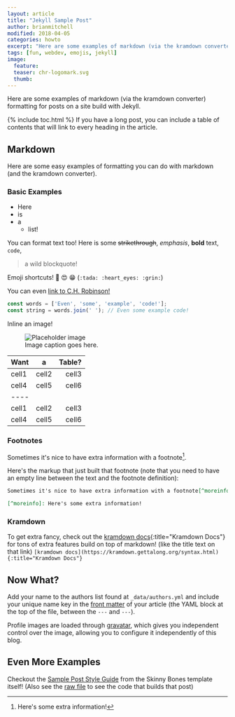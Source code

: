 ```yaml
---
layout: article
title: "Jekyll Sample Post"
author: brianmitchell
modified: 2018-04-05
categories: howto
excerpt: "Here are some examples of markdown (via the kramdown converter) formatting for posts on a site build with Jekyll."
tags: [fun, webdev, emojis, jekyll]
image:
  feature:
  teaser: chr-logomark.svg
  thumb:
---
```


Here are some examples of markdown (via the kramdown converter) formatting for posts on a site build with Jekyll.

{% include toc.html %}
If you have a long post, you can include a table of contents that will link to every heading in the article.

## Markdown

Here are some easy examples of formatting you can do with markdown (and the kramdown converter).

### Basic Examples

- Here
- is
- a
  - list!

You can format text too! Here is some ~~strikethrough~~, _emphasis_, **bold** text, `code`,
> a wild blockquote!

Emoji shortcuts! :tada: :heart_eyes: :grin: (`:tada: :heart_eyes: :grin:`)

You can even [link to C.H. Robinson!](https://www.chrobinson.com)
```js
const words = ['Even', 'some', 'example', 'code!'];
const string = words.join(' '); // Even some example code!
```

Inline an image!

<figure>
	<img src="http://placehold.it/600x250.gif" alt="Placeholder image">
	<figcaption>Image caption goes here.</figcaption>
</figure>

| Want  | a     | Table? |
|:------|:-----:|-------:|
| cell1 | cell2 | cell3  |
| cell4 | cell5 | cell6  |
|----
| cell1 | cell2 | cell3  |
| cell4 | cell5 | cell6  |

### Footnotes

Sometimes it's nice to have extra information with a footnote[^moreinfo].

[^moreinfo]: Here's some extra information!

Here's the markup that just built that footnote
(note that you need to have an empty line between the text and the footnote definition):
```md
Sometimes it's nice to have extra information with a footnote[^moreinfo].

[^moreinfo]: Here's some extra information!
```

### Kramdown

To get extra fancy, check out the [kramdown docs](https://kramdown.gettalong.org/syntax.html){:title="Kramdown Docs"} for tons of extra features
build on top of markdown! (like the title text on that link)
`[kramdown docs](https://kramdown.gettalong.org/syntax.html){:title="Kramdown Docs"}`

## Now What?

Add your name to the authors list found at `_data/authors.yml` and include your unique name key in the [front matter](https://jekyllrb.com/docs/frontmatter/)
of your article (the YAML block at the top of the file, between the `---` and `---`).

Profile images are loaded through [gravatar](https://en.gravatar.com/), which gives you independent control over the
image, allowing you to configure it independently of this blog.

## Even More Examples

Checkout the [Sample Post Style Guide](https://mmistakes.github.io/skinny-bones-jekyll/articles/sample-post/) from the
Skinny Bones template itself! (Also see the
[raw file](https://raw.githubusercontent.com/mmistakes/skinny-bones-jekyll/gh-pages/_posts/articles/2011-03-10-sample-post.md)
to see the code that builds that post)
